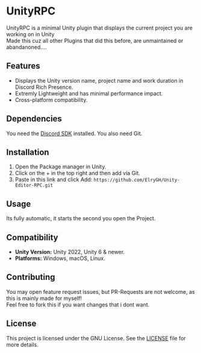 # UnityRPC

UnityRPC is a minimal Unity plugin that displays the current project you are working on in Unity</br>
Made this cuz all other Plugins that did this before, are unmaintained or abandanoned....

## Features
- Displays the Unity version name, project name and work duration in Discord Rich Presence.
- Extremly Lightweight and has minimal performance impact.
- Cross-platform compatibility.

## Dependencies
You need the [Discord SDK](https://github.com/thetestgame/upm-discord-game-sdk) installed.
You also need Git.

## Installation
1. Open the Package manager in Unity.
2. Click on the + in the top right and then add via Git.
3. Paste in this link and click Add: `https://github.com/ElryGH/Unity-Editor-RPC.git`

## Usage
Its fully automatic, it starts the second you open the Project.

## Compatibility
- **Unity Version:** Unity 2022, Unity 6 & newer.
- **Platforms:** Windows, macOS, Linux.

## Contributing
You may open feature request issues, but PR-Requests are not welcome, as this is mainly made for myself!</br>
Feel free to fork this if you want changes that i dont want.

## License
This project is licensed under the GNU License. See the [LICENSE](LICENSE) file for more details.
